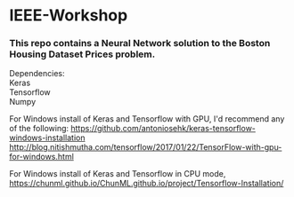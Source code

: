 # IEEE-Workshop

### This repo contains a Neural Network solution to the Boston Housing Dataset Prices problem. 

Dependencies: 
    <br>Keras 
    <br>Tensorflow 
    <br>Numpy

For Windows install of Keras and Tensorflow with GPU, I'd recommend any of the following: 
https://github.com/antoniosehk/keras-tensorflow-windows-installation 
http://blog.nitishmutha.com/tensorflow/2017/01/22/TensorFlow-with-gpu-for-windows.html

For Windows install of Keras and Tensorflow in CPU mode, 
https://chunml.github.io/ChunML.github.io/project/Tensorflow-Installation/


